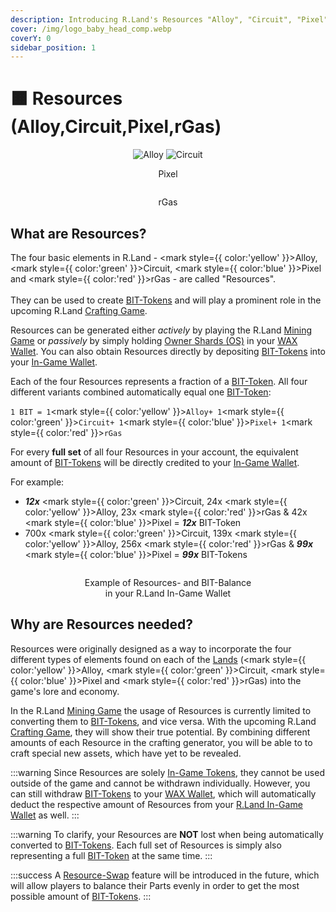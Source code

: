 ```yaml
---
description: Introducing R.Land's Resources "Alloy", "Circuit", "Pixel" and "rGas"!
cover: /img/logo_baby_head_comp.webp
coverY: 0
sidebar_position: 1
---
```


# 🟧 Resources (Alloy,Circuit,Pixel,rGas)

<div align="center">

<img src="/img/Alloy.webp" alt="Alloy" />

 

<img src="/img/Circuit.webp" alt="Circuit" />

 

<center><img src="/img/Pixel.webp" alt="" /><figcaption><p>Pixel</p></figcaption></center>

 

<center><img src="/img/rGas.webp" alt="" /><figcaption><p>rGas</p></figcaption></center>

</div>

## What are Resources?

The four basic elements in R.Land - <mark style={{ color:'yellow' }}>Alloy</mark>, <mark style={{ color:'green' }}>Circuit</mark>, <mark style={{ color:'blue' }}>Pixel</mark> and <mark style={{ color:'red' }}>rGas</mark> - are called "Resources". \
\
They can be used to create [BIT-Tokens](/bit-token) and will play a prominent role in the upcoming R.Land [Crafting Game](//upcoming-features/r.land-crafting-game).

Resources can be generated either _actively_ by playing the R.Land [Mining Game](//gaming/r.land-mining-game/) or _passively_ by simply holding [Owner Shards (OS)](//nfts/owner-shards-os) in your [WAX Wallet](//essentials/r.land-in-game-wallet-vs.-wax-wallet). You can also obtain Resources directly by depositing [BIT-Tokens](/bit-token) into your [In-Game Wallet](//essentials/r.land-in-game-wallet-vs.-wax-wallet).

Each of the four Resources represents a fraction of a [BIT-Token](/bit-token). All four different variants combined automatically equal one [BIT-Token](/bit-token):

`1 BIT = 1`<mark style={{ color:'yellow' }}>`Alloy`</mark>`+ 1`<mark style={{ color:'green' }}>`Circuit`</mark>`+ 1`<mark style={{ color:'blue' }}>`Pixel`</mark>`+ 1`<mark style={{ color:'red' }}>`rGas`</mark>

For every **full set** of all four Resources in your account, the equivalent amount of [BIT-Tokens](/bit-token) will be directly credited to your [In-Game Wallet](//essentials/r.land-in-game-wallet-vs.-wax-wallet).&#x20;

For example:&#x20;

* _**12x**_ <mark style={{ color:'green' }}>Circuit</mark>, 24x <mark style={{ color:'yellow' }}>Alloy</mark>, 23x <mark style={{ color:'red' }}>rGas</mark> & 42x <mark style={{ color:'blue' }}>Pixel</mark> = _**12x**_ BIT-Token
* 700x <mark style={{ color:'green' }}>Circuit</mark>, 139x <mark style={{ color:'yellow' }}>Alloy</mark>, 256x <mark style={{ color:'red' }}>rGas</mark> & _**99x**_ <mark style={{ color:'blue' }}>Pixel</mark> = _**99x**_ BIT-Tokens

<center><img src="/img/Resource Balance.PNG" alt="" /><figcaption><p>Example of Resources- and BIT-Balance <br/>in your R.Land In-Game Wallet</p></figcaption></center>

## Why are Resources needed?

Resources were originally designed as a way to incorporate the four different types of elements found on each of the [Lands](//nfts/lands-and-tools.md#lands) (<mark style={{ color:'yellow' }}>Alloy</mark>, <mark style={{ color:'green' }}>Circuit</mark>, <mark style={{ color:'blue' }}>Pixel</mark> and <mark style={{ color:'red' }}>rGas</mark>) into the game's lore and economy.&#x20;

In the R.Land [Mining Game](//gaming/r.land-mining-game/) the usage of Resources is currently limited to converting them to [BIT-Tokens](/bit-token), and vice versa. With the upcoming R.Land [Crafting Game](//upcoming-features/r.land-crafting-game), they will show their true potential. By combining different amounts of each Resource in the crafting generator, you will be able to to craft special new assets, which have yet to be revealed.

:::warning
Since Resources are solely [In-Game Tokens](./), they cannot be used outside of the game and cannot be withdrawn individually. However, you can still withdraw [BIT-Tokens](/bit-token) to your [WAX Wallet](//essentials/r.land-in-game-wallet-vs.-wax-wallet), which will automatically deduct the respective amount of Resources from your [R.Land In-Game Wallet](//essentials/r.land-in-game-wallet-vs.-wax-wallet) as well.
:::

:::warning
To clarify, your Resources are **NOT** lost when being automatically converted to [BIT-Tokens](/bit-token). Each full set of Resources is simply also representing a full [BIT-Token](/bit-token) at the same time.
:::

:::success
A [Resource-Swap](//upcoming-features/resource-swap) feature will be introduced in the future, which will allow players to balance their Parts evenly in order to get the most possible amount of [BIT-Tokens](/bit-token).
:::
